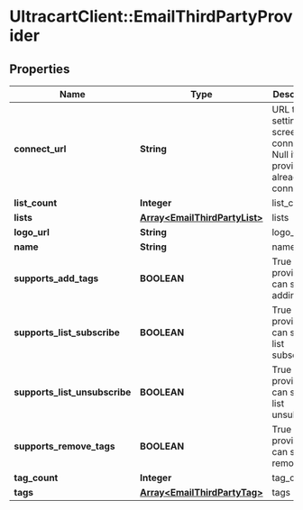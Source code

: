 # UltracartClient::EmailThirdPartyProvider

## Properties
Name | Type | Description | Notes
------------ | ------------- | ------------- | -------------
**connect_url** | **String** | URL to the settings screen to connect.  Null if the provider is already connected. | [optional] 
**list_count** | **Integer** | list_count | [optional] 
**lists** | [**Array&lt;EmailThirdPartyList&gt;**](EmailThirdPartyList.md) | lists | [optional] 
**logo_url** | **String** | logo_url | [optional] 
**name** | **String** | name | [optional] 
**supports_add_tags** | **BOOLEAN** | True if this provider can support adding tags | [optional] 
**supports_list_subscribe** | **BOOLEAN** | True if this provider can support list subscribe | [optional] 
**supports_list_unsubscribe** | **BOOLEAN** | True if this provider can support list unsubscribe | [optional] 
**supports_remove_tags** | **BOOLEAN** | True if this provider can support remove tags | [optional] 
**tag_count** | **Integer** | tag_count | [optional] 
**tags** | [**Array&lt;EmailThirdPartyTag&gt;**](EmailThirdPartyTag.md) | tags | [optional] 


